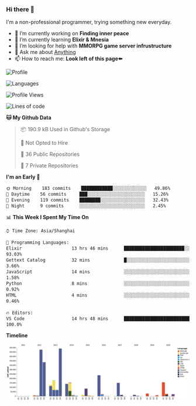 ### Hi there 👋

I'm a non-professional programmer, trying something new everyday.

<!--
**dyzdyz010/dyzdyz010** is a ✨ _special_ ✨ repository because its `README.md` (this file) appears on your GitHub profile.
-->

- 🔭 I’m currently working on **Finding inner peace**
- 🌱 I’m currently learning **Elixir & Mnesia**
- 🤔 I’m looking for help with **MMORPG game server infrustructure**
- 💬 Ask me about [Anything](https://github.com/dyzdyz010/dyzdyz010/issues)
- 📫 How to reach me: **Look left of this page⬅️**

<!-- - 👯 I’m looking to collaborate on
- 😄 Pronouns: ...
- ⚡ Fun fact: ...
 -->
 
![Profile](https://github-readme-stats.vercel.app/api?username=dyzdyz010&count_private=true&show_icons=true&theme=dracula&include_all_commits=true)

![Languages](https://github-readme-stats.vercel.app/api/top-langs/?username=dyzdyz010&theme=dracula&hide=html,jupyter+notebook&count_private=true&show_icons=true)

<!--START_SECTION:waka-->
![Profile Views](http://img.shields.io/badge/Profile%20Views-1-blue)

![Lines of code](https://img.shields.io/badge/From%20Hello%20World%20I%27ve%20Written-286824%20lines%20of%20code-blue)

**🐱 My Github Data** 

> 📦 190.9 kB Used in Github's Storage 
 > 
> 🚫 Not Opted to Hire
 > 
> 📜 36 Public Repositories
 > 
> 🔑 7 Private Repositories 

**I'm an Early 🐤** 

```text
🌞 Morning    183 commits    ████████████░░░░░░░░░░░░░   49.86% 
🌆 Daytime    56 commits     ███░░░░░░░░░░░░░░░░░░░░░░   15.26% 
🌃 Evening    119 commits    ████████░░░░░░░░░░░░░░░░░   32.43% 
🌙 Night      9 commits      ░░░░░░░░░░░░░░░░░░░░░░░░░   2.45%

```


📊 **This Week I Spent My Time On** 

```text
⌚︎ Time Zone: Asia/Shanghai

💬 Programming Languages: 
Elixir                   13 hrs 46 mins      ███████████████████████░░   93.03% 
Gettext Catalog          32 mins             █░░░░░░░░░░░░░░░░░░░░░░░░   3.66% 
JavaScript               14 mins             ░░░░░░░░░░░░░░░░░░░░░░░░░   1.58% 
Python                   8 mins              ░░░░░░░░░░░░░░░░░░░░░░░░░   0.92% 
HTML                     4 mins              ░░░░░░░░░░░░░░░░░░░░░░░░░   0.46%

🔥 Editors: 
VS Code                  14 hrs 48 mins      █████████████████████████   100.0%

```

**Timeline**

![Chart not found](https://raw.githubusercontent.com/dyzdyz010/dyzdyz010/master/charts/bar_graph.png) 


<!--END_SECTION:waka-->
